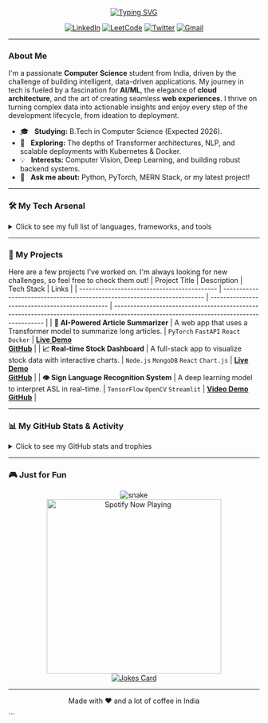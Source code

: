 

<div align="center">

  <a href="https://git.io/typing-svg"><img src="https://readme-typing-svg.demolab.com?font=Fira+Code&weight=600&size=30&duration=4000&pause=1000&color=00BFFF&center=true&vCenter=true&width=435&lines=Hi+there%2C+I'm+Pranav+R+Mallia+%F0%9F%91%8B;AI+%26+ML+Enthusiast;Full-Stack+Web+Developer;Turning+Ideas+into+Reality" alt="Typing SVG" /></a>

</div>

<div align="center">
  <a href="https://linkedin.com/in/prnv007" target="_blank"><img src="https://img.shields.io/badge/LinkedIn-0077B5?style=for-the-badge&logo=linkedin&logoColor=white" alt="LinkedIn"/></a>
  <a href="https://leetcode.com/prnv007-rgb/" target="_blank"><img src="https://img.shields.io/badge/LeetCode-FFA116?style=for-the-badge&logo=LeetCode&logoColor=black" alt="LeetCode"/></a>
  <a href="https://twitter.com/prnv007_rbg" target="_blank"><img src="https://img.shields.io/badge/Twitter-1DA1F2?style=for-the-badge&logo=twitter&logoColor=white" alt="Twitter"/></a>
  <a href="mailto:pranavmallia2004@gmail.com"><img src="https://img.shields.io/badge/Gmail-D14836?style=for-the-badge&logo=gmail&logoColor=white" alt="Gmail"/></a>
</div>

---

### About Me

I'm a passionate **Computer Science** student from India, driven by the challenge of building intelligent, data-driven applications. My journey in tech is fueled by a fascination for **AI/ML**, the elegance of **cloud architecture**, and the art of creating seamless **web experiences**. I thrive on turning complex data into actionable insights and enjoy every step of the development lifecycle, from ideation to deployment.

- 🎓 &nbsp; **Studying:** B.Tech in Computer Science (Expected 2026).
- 🌱 &nbsp; **Exploring:** The depths of Transformer architectures, NLP, and scalable deployments with Kubernetes & Docker.
- 💡 &nbsp; **Interests:** Computer Vision, Deep Learning, and building robust backend systems.
- 💬 &nbsp; **Ask me about:** Python, PyTorch, MERN Stack, or my latest project!

---

### 🛠️ My Tech Arsenal

<details>
<summary>Click to see my full list of languages, frameworks, and tools</summary>
<br/>
<table width="100%">
  <tr>
    <td align="center" width="200">
      <strong>🤖 ML & Data Science</strong>
    </td>
    <td>
      <a href="#"><img src="https://img.shields.io/badge/Python-3776AB?style=for-the-badge&logo=python&logoColor=white" /></a>
      <a href="#"><img src="https://img.shields.io/badge/PyTorch-EE4C2C?style=for-the-badge&logo=pytorch&logoColor=white" /></a>
      <a href="#"><img src="https://img.shields.io/badge/TensorFlow-FF6F00?style=for-the-badge&logo=tensorflow&logoColor=white" /></a>
      <a href="#"><img src="https://img.shields.io/badge/scikit--learn-F7931E?style=for-the-badge&logo=scikit-learn&logoColor=white" /></a>
      <a href="#"><img src="https://img.shields.io/badge/Pandas-150458?style=for-the-badge&logo=pandas&logoColor=white" /></a>
      <a href="#"><img src="https://img.shields.io/badge/OpenCV-5C3EE8?style=for-the-badge&logo=opencv&logoColor=white" /></a>
    </td>
  </tr>
  <tr>
    <td align="center">
      <strong>🌐 Web Development</strong>
    </td>
    <td>
      <a href="#"><img src="https://img.shields.io/badge/React-61DAFB?style=for-the-badge&logo=react&logoColor=black" /></a>
      <a href="#"><img src="https://img.shields.io/badge/Node.js-339933?style=for-the-badge&logo=nodedotjs&logoColor=white" /></a>
      <a href="#"><img src="https://img.shields.io/badge/Express-000000?style=for-the-badge&logo=express&logoColor=white" /></a>
      <a href="#"><img src="https://img.shields.io/badge/MongoDB-47A248?style=for-the-badge&logo=mongodb&logoColor=white" /></a>
      <a href="#"><img src="https://img.shields.io/badge/HTML5-E34F26?style=for-the-badge&logo=html5&logoColor=white" /></a>
      <a href="#"><img src="https://img.shields.io/badge/CSS3-1572B6?style=for-the-badge&logo=css3&logoColor=white" /></a>
      <a href="#"><img src="https://img.shields.io/badge/JavaScript-F7DF1E?style=for-the-badge&logo=javascript&logoColor=black" /></a>
    </td>
  </tr>
  <tr>
    <td align="center">
      <strong>☁️ Cloud & DevOps</strong>
    </td>
    <td>
      <a href="#"><img src="https://img.shields.io/badge/Amazon_AWS-232F3E?style=for-the-badge&logo=amazon-aws&logoColor=white" /></a>
      <a href="#"><img src="https://img.shields.io/badge/Google_Cloud-4285F4?style=for-the-badge&logo=google-cloud&logoColor=white" /></a>
      <a href="#"><img src="https://img.shields.io/badge/Docker-2496ED?style=for-the-badge&logo=docker&logoColor=white" /></a>
      <a href="#"><img src="https://img.shields.io/badge/Kubernetes-326CE5?style=for-the-badge&logo=kubernetes&logoColor=white" /></a>
      <a href="#"><img src="https://img.shields.io/badge/Git-F05032?style=for-the-badge&logo=git&logoColor=white" /></a>
    </td>
  </tr>
</table>
</details>

---

### 🚀 My Projects

Here are a few projects I've worked on. I'm always looking for new challenges, so feel free to check them out!
| Project Title                               | Description                                                              | Tech Stack                                     | Links                                                                                                                                  |
| ------------------------------------------- | ------------------------------------------------------------------------ | ---------------------------------------------- | -------------------------------------------------------------------------------------------------------------------------------------- |
| **🤖 AI-Powered Article Summarizer** | A web app that uses a Transformer model to summarize long articles.      | `PyTorch` `FastAPI` `React` `Docker`           | [**Live Demo**](https://example.com) <br/> [**GitHub**](https://github.com/prnv007-rgb/your-repo)                                       |
| **📈 Real-time Stock Dashboard** | A full-stack app to visualize stock data with interactive charts.        | `Node.js` `MongoDB` `React` `Chart.js`         | [**Live Demo**](https://example.com) <br/> [**GitHub**](https://github.com/prnv007-rgb/your-repo)                                       |
| **👁️ Sign Language Recognition System** | A deep learning model to interpret ASL in real-time.                     | `TensorFlow` `OpenCV` `Streamlit`              | [**Video Demo**](https://youtube.com/link) <br/> [**GitHub**](https://github.com/prnv007-rgb/your-repo)                                 |

---

### 📊 My GitHub Stats & Activity

<details>
<summary>Click to see my GitHub stats and trophies</summary>
<br/>
<div align="center">
  <img src="https://github-readme-stats.vercel.app/api?username=prnv007-rgb&show_icons=true&theme=radical&rank_icon=github&count_private=true" alt="Pranav's GitHub Stats"/>
  <img src="https://github-readme-streak-stats.herokuapp.com/?user=prnv007-rgb&theme=radical" alt="GitHub Streak"/>
  <img src="https://github-readme-stats.vercel.app/api/top-langs/?username=prnv007-rgb&layout=compact&theme=radical" alt="Top Languages"/>
  <br/>
  <a href="https://github.com/ryo-ma/github-profile-trophy">
    <img src="https://github-profile-trophy.vercel.app/?username=prnv007-rgb&theme=radical&column=7" alt="trophy" />
  </a>
</div>
</details>

---

### 🎮 Just for Fun

<div align="center">

  <img src="https://raw.githubusercontent.com/prnv007-rgb/prnv007-rgb/output/github-contribution-grid-snake.svg" alt="snake"/>

  <br/>

  <a href="https://novatorem.vercel.app/api/spotify" target="_blank">
    <img src="https://novatorem.vercel.app/api/spotify" alt="Spotify Now Playing" width="350px" />
  </a>

  <br/>

  <a href="https://readme-jokes.vercel.app/api" target="_blank">
    <img src="https://readme-jokes.vercel.app/api" alt="Jokes Card" />
  </a>

</div>

---

<p align="center">
  Made with ❤️ and a lot of coffee in India
</p>
```
